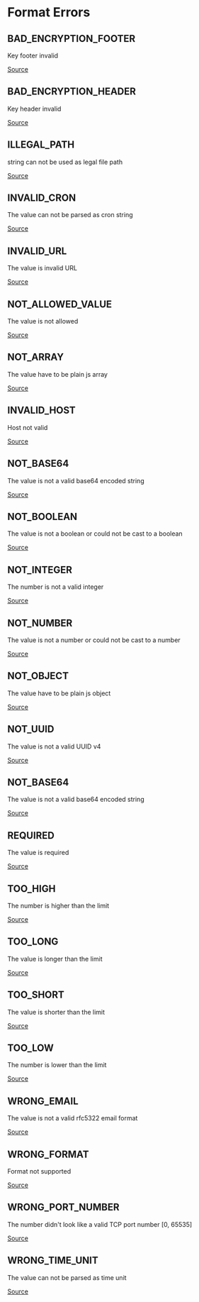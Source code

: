 # Format Errors

## BAD_ENCRYPTION_FOOTER

Key footer invalid

[Source](https://github.com/pustovitDmytro/cottus/blob/0f714b1ccaedc6f05deb6bcba9133df495285863/src/errors/format/BAD_ENCRYPTION_FOOTER.js#L6)

## BAD_ENCRYPTION_HEADER

Key header invalid

[Source](https://github.com/pustovitDmytro/cottus/blob/0f714b1ccaedc6f05deb6bcba9133df495285863/src/errors/format/BAD_ENCRYPTION_HEADER.js#L5)

## ILLEGAL_PATH

string can not be used as legal file path

[Source](https://github.com/pustovitDmytro/cottus/blob/0f714b1ccaedc6f05deb6bcba9133df495285863/src/errors/format/ILLEGAL_PATH.js#L5)

## INVALID_CRON

The value can not be parsed as cron string

[Source](https://github.com/pustovitDmytro/cottus/blob/0f714b1ccaedc6f05deb6bcba9133df495285863/src/errors/format/INVALID_CRON.js#L5)

## INVALID_URL

The value is invalid URL

[Source](https://github.com/pustovitDmytro/cottus/blob/0f714b1ccaedc6f05deb6bcba9133df495285863/src/errors/format/INVALID_URL.js#L5)

## NOT_ALLOWED_VALUE

The value is not allowed

[Source](https://github.com/pustovitDmytro/cottus/blob/0f714b1ccaedc6f05deb6bcba9133df495285863/src/errors/format/NOT_ALLOWED_VALUE.js#L5)

## NOT_ARRAY

The value have to be plain js array

[Source](https://github.com/pustovitDmytro/cottus/blob/0f714b1ccaedc6f05deb6bcba9133df495285863/src/errors/format/NOT_ARRAY.js#L5)

## INVALID_HOST

Host not valid

[Source](https://github.com/pustovitDmytro/cottus/blob/0f714b1ccaedc6f05deb6bcba9133df495285863/src/errors/format/INVALID_HOST.js#L5)

## NOT_BASE64

The value is not a valid base64 encoded string

[Source](https://github.com/pustovitDmytro/cottus/blob/0f714b1ccaedc6f05deb6bcba9133df495285863/src/errors/format/NOT_BASE64.js#L5)

## NOT_BOOLEAN

The value is not a boolean or could not be cast to a boolean

[Source](https://github.com/pustovitDmytro/cottus/blob/0f714b1ccaedc6f05deb6bcba9133df495285863/src/errors/format/NOT_BOOLEAN.js#L5)

## NOT_INTEGER

The number is not a valid integer

[Source](https://github.com/pustovitDmytro/cottus/blob/0f714b1ccaedc6f05deb6bcba9133df495285863/src/errors/format/NOT_INTEGER.js#L5)

## NOT_NUMBER

The value is not a number or could not be cast to a number

[Source](https://github.com/pustovitDmytro/cottus/blob/0f714b1ccaedc6f05deb6bcba9133df495285863/src/errors/format/NOT_NUMBER.js#L5)

## NOT_OBJECT

The value have to be plain js object

[Source](https://github.com/pustovitDmytro/cottus/blob/0f714b1ccaedc6f05deb6bcba9133df495285863/src/errors/format/NOT_OBJECT.js#L5)

## NOT_UUID

The value is not a valid UUID v4

[Source](https://github.com/pustovitDmytro/cottus/blob/0f714b1ccaedc6f05deb6bcba9133df495285863/src/errors/format/NOT_UUID.js#L5)

## NOT_BASE64

The value is not a valid base64 encoded string

[Source](https://github.com/pustovitDmytro/cottus/blob/0f714b1ccaedc6f05deb6bcba9133df495285863/src/errors/format/NOT_STRING.js#L5)

## REQUIRED

The value is required

[Source](https://github.com/pustovitDmytro/cottus/blob/0f714b1ccaedc6f05deb6bcba9133df495285863/src/errors/format/REQUIRED.js#L5)

## TOO_HIGH

The number is higher than the limit

[Source](https://github.com/pustovitDmytro/cottus/blob/0f714b1ccaedc6f05deb6bcba9133df495285863/src/errors/format/TOO_HIGH.js#L5)

## TOO_LONG

The value is longer than the limit

[Source](https://github.com/pustovitDmytro/cottus/blob/0f714b1ccaedc6f05deb6bcba9133df495285863/src/errors/format/TOO_LONG.js#L5)

## TOO_SHORT

The value is shorter than the limit

[Source](https://github.com/pustovitDmytro/cottus/blob/0f714b1ccaedc6f05deb6bcba9133df495285863/src/errors/format/TOO_SHORT.js#L5)

## TOO_LOW

The number is lower than the limit

[Source](https://github.com/pustovitDmytro/cottus/blob/0f714b1ccaedc6f05deb6bcba9133df495285863/src/errors/format/TOO_LOW.js#L5)

## WRONG_EMAIL

The value is not a valid rfc5322 email format

[Source](https://github.com/pustovitDmytro/cottus/blob/0f714b1ccaedc6f05deb6bcba9133df495285863/src/errors/format/WRONG_EMAIL.js#L5)

## WRONG_FORMAT

Format not supported

[Source](https://github.com/pustovitDmytro/cottus/blob/0f714b1ccaedc6f05deb6bcba9133df495285863/src/errors/format/WRONG_FORMAT.js#L5)

## WRONG_PORT_NUMBER

The number didn't look like a valid TCP port number \[0, 65535]

[Source](https://github.com/pustovitDmytro/cottus/blob/0f714b1ccaedc6f05deb6bcba9133df495285863/src/errors/format/WRONG_PORT_NUMBER.js#L5)

## WRONG_TIME_UNIT

The value can not be parsed as time unit

[Source](https://github.com/pustovitDmytro/cottus/blob/0f714b1ccaedc6f05deb6bcba9133df495285863/src/errors/format/WRONG_TIME_UNIT.js#L5)
